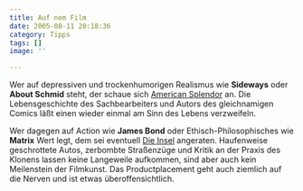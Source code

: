 ```yaml
---
title: Auf nem Film
date: 2005-08-11 20:18:36
category: Tipps
tags: []
image: ''

---
```


Wer auf depressiven und trockenhumorigen Realismus wie **Sideways** oder **About Schmid** steht, der schaue sich [American Splendor](http://www.americansplendormovie.com/main.html) an. Die Lebensgeschichte des Sachbearbeiters und Autors des gleichnamigen Comics läßt einen wieder einmal am Sinn des Lebens verzweifeln.  

  

Wer dagegen auf Action wie **James Bond** oder Ethisch-Philosophisches wie **Matrix** Wert legt, dem sei eventuell [Die Insel](http://wwws.warnerbros.de/theisland/youhavebeenchosen.html) angeraten. Haufenweise geschrottete Autos, zerbombte Straßenzüge und Kritik an der Praxis des Klonens lassen keine Langeweile aufkommen, sind aber auch kein Meilenstein der Filmkunst. Das Productplacement geht auch ziemlich auf die Nerven und ist etwas überoffensichtlich.
